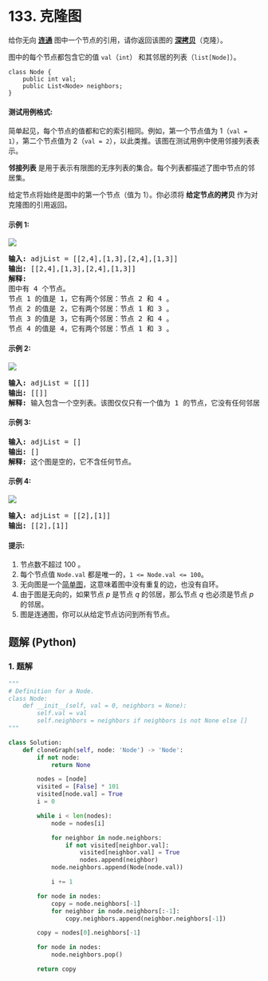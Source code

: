 # 133. 克隆图
给你无向 **[连通](https://baike.baidu.com/item/%E8%BF%9E%E9%80%9A%E5%9B%BE/6460995?fr=aladdin)** 图中一个节点的引用，请你返回该图的 **[深拷贝](https://baike.baidu.com/item/%E6%B7%B1%E6%8B%B7%E8%B4%9D/22785317?fr=aladdin)**（克隆）。

图中的每个节点都包含它的值 `val`（`int`） 和其邻居的列表（`list[Node]`）。

```
class Node {
    public int val;
    public List<Node> neighbors;
}
```

#### 测试用例格式:
简单起见，每个节点的值都和它的索引相同。例如，第一个节点值为 1（`val = 1`），第二个节点值为 2（`val = 2`），以此类推。该图在测试用例中使用邻接列表表示。

**邻接列表** 是用于表示有限图的无序列表的集合。每个列表都描述了图中节点的邻居集。

给定节点将始终是图中的第一个节点（值为 1）。你必须将 **给定节点的拷贝** 作为对克隆图的引用返回。

#### 示例 1:
![](https://assets.leetcode-cn.com/aliyun-lc-upload/uploads/2020/02/01/133_clone_graph_question.png)
<pre>
<strong>输入:</strong> adjList = [[2,4],[1,3],[2,4],[1,3]]
<strong>输出:</strong> [[2,4],[1,3],[2,4],[1,3]]
<strong>解释:</strong>
图中有 4 个节点。
节点 1 的值是 1，它有两个邻居：节点 2 和 4 。
节点 2 的值是 2，它有两个邻居：节点 1 和 3 。
节点 3 的值是 3，它有两个邻居：节点 2 和 4 。
节点 4 的值是 4，它有两个邻居：节点 1 和 3 。
</pre>

#### 示例 2:
![](https://assets.leetcode-cn.com/aliyun-lc-upload/uploads/2020/02/01/graph.png)
<pre>
<strong>输入:</strong> adjList = [[]]
<strong>输出:</strong> [[]]
<strong>解释:</strong> 输入包含一个空列表。该图仅仅只有一个值为 1 的节点，它没有任何邻居。
</pre>

#### 示例 3:
<pre>
<strong>输入:</strong> adjList = []
<strong>输出:</strong> []
<strong>解释:</strong> 这个图是空的，它不含任何节点。
</pre>

#### 示例 4:
![](https://assets.leetcode-cn.com/aliyun-lc-upload/uploads/2020/02/01/graph-1.png)
<pre>
<strong>输入:</strong> adjList = [[2],[1]]
<strong>输出:</strong> [[2],[1]]
</pre>

#### 提示:
1. 节点数不超过 100 。
2. 每个节点值 `Node.val` 都是唯一的，`1 <= Node.val <= 100`。
3. 无向图是一个[简单图](https://baike.baidu.com/item/%E7%AE%80%E5%8D%95%E5%9B%BE/1680528?fr=aladdin)，这意味着图中没有重复的边，也没有自环。
4. 由于图是无向的，如果节点 *p* 是节点 *q* 的邻居，那么节点 *q* 也必须是节点 *p* 的邻居。
5. 图是连通图，你可以从给定节点访问到所有节点。

## 题解 (Python)

### 1. 题解
```Python
"""
# Definition for a Node.
class Node:
    def __init__(self, val = 0, neighbors = None):
        self.val = val
        self.neighbors = neighbors if neighbors is not None else []
"""

class Solution:
    def cloneGraph(self, node: 'Node') -> 'Node':
        if not node:
            return None

        nodes = [node]
        visited = [False] * 101
        visited[node.val] = True
        i = 0

        while i < len(nodes):
            node = nodes[i]

            for neighbor in node.neighbors:
                if not visited[neighbor.val]:
                    visited[neighbor.val] = True
                    nodes.append(neighbor)
            node.neighbors.append(Node(node.val))

            i += 1

        for node in nodes:
            copy = node.neighbors[-1]
            for neighbor in node.neighbors[:-1]:
                copy.neighbors.append(neighbor.neighbors[-1])

        copy = nodes[0].neighbors[-1]

        for node in nodes:
            node.neighbors.pop()

        return copy
```
